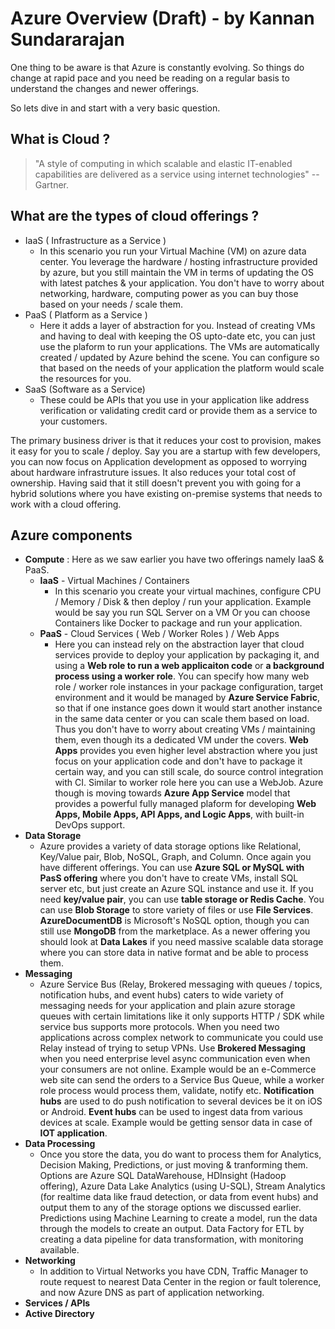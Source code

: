 # Azure Overview (Draft) - by Kannan Sundararajan

One thing to be aware is that Azure is constantly evolving. So things do change at rapid pace and you need be reading on a regular basis to understand the changes and newer offerings.

So lets dive in and start with a very basic question.

## What is Cloud ?

>"A style of computing in which scalable and elastic IT-enabled capabilities are delivered as a service using internet technologies" -- Gartner.

## What are the types of cloud offerings ?

  - IaaS ( Infrastructure as a Service )
      -  In this scenario you run your Virtual Machine (VM) on azure data center. You leverage the hardware / hosting infrastructure provided by azure, but you still maintain the VM in terms of updating the OS with latest patches & your application. You don't have to worry about networking, hardware, computing power as you can buy those based on your needs / scale them.
  - PaaS ( Platform as a Service )
      - Here it adds a layer of abstraction for you. Instead of creating VMs and having to deal with keeping the OS upto-date etc, you can just use the plaform to run your applications. The VMs are automatically created / updated by Azure behind the scene. You can configure so that based on the needs of your application the platform would scale the resources for you.
  - SaaS (Software as a Service)
      - These could be APIs that you use in your application like address verification or validating credit card or provide them as a service to your customers. 

The primary business driver is that it reduces your cost to provision, makes it easy for you to scale / deploy.  Say you are a startup with few developers, you can now focus on Application development as opposed to worrying about hardware infrastruture issues. It also reduces your total cost of ownership. Having said that it still doesn't prevent you with going for a hybrid solutions where you have existing on-premise systems that needs to work with a cloud offering. 

## Azure components

- **Compute** : Here as we saw earlier you have two offerings namely IaaS & PaaS.
   -   **IaaS** - Virtual Machines / Containers
       - In this scenario you create your virtual machines, configure CPU / Memory / Disk & then deploy / run your application. Example would be say you run SQL Server on a VM Or you can choose Containers like Docker to package and run your application.
   -   **PaaS** - Cloud Services ( Web / Worker Roles ) / Web Apps
        - Here you can instead rely on the abstraction layer that cloud services provide to deploy your application by packaging it, and using a **Web role to run a web applicaiton code** or **a background process using a worker role**.  You can specify how many web role / worker role instances in your package configuration, target environment and it would be managed by **Azure Service Fabric**, so that if one instance goes down it would start another instance in the same data center or you can scale them based on load. Thus you don't have to worry about creating VMs / maintaining them, even though its a dedicated VM under the covers. **Web Apps** provides you even higher level abstraction where you just focus on your application code and don't have to package it certain way, and you can still scale, do source control integration with CI. Similar to worker role here you can use a WebJob. Azure though is moving towards **Azure App Service** model that provides a powerful fully managed plaform for developing **Web Apps, Mobile Apps, API Apps, and Logic Apps**, with built-in DevOps support.
- **Data Storage**
     - Azure provides a variety of data storage options like Relational, Key/Value pair, Blob, NoSQL, Graph, and Column. Once again you have different offerings. You can use **Azure SQL or MySQL with PasS offering** where you don't have to create VMs, install SQL server etc, but just create an Azure SQL instance and use it. If you need **key/value pair**, you can use **table storage or Redis Cache**. You can use **Blob Storage** to store variety of files or use **File Services**. **AzureDocumentDB** is Microsoft's NoSQL option, though you can still use **MongoDB** from the marketplace. As a newer offering you should look at **Data Lakes** if you need massive scalable data storage where you can store data in native format and be able to process them.
- **Messaging** 
    - Azure Service Bus (Relay, Brokered messaging with queues / topics, notification hubs, and event hubs) caters to wide variety of messaging needs for your application and plain azure storage queues with certain limitations like it only supports HTTP / SDK while service bus supports more protocols. When you need two applications across complex network to communicate you could use Relay instead of trying to setup VPNs. Use **Brokered Messaging** when you need enterprise level async communication even when your consumers are not online. Example would be an e-Commerce web site can send the orders to a Service Bus Queue, while a worker role process would process them, validate, notify etc. **Notification hubs** are used to do push notification to several devices be it on iOS or Android. **Event hubs** can be used to ingest data from various devices at scale. Example would be getting sensor data in case of **IOT application**. 
- **Data Processing**
    - Once you store the data, you do want to process them for Analytics, Decision Making, Predictions, or just moving & tranforming them. Options are Azure SQL DataWarehouse, HDInsight (Hadoop offering), Azure Data Lake Analytics (using U-SQL), Stream Analytics (for realtime data like fraud detection, or data from event hubs) and output them to any of the storage options we discussed earlier. Predictions using Machine Learning to create a model, run the data through the models to create an output. Data Factory for ETL by creating a data pipeline for data transformation, with monitoring available. 
- **Networking**
    - In addition to Virtual Networks you have CDN, Traffic Manager to route request to nearest Data Center in the region or fault tolerence, and now Azure DNS as part of application networking. 
- **Services / APIs**
- **Active Directory**


